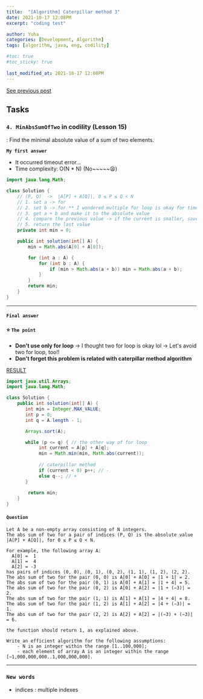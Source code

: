 ```yaml
---
title:  "[Algorithm] Caterpillar method 3"
date: 2021-10-17 12:08PM
excerpt: "coding test"

author: Yuha
categories: [Development, Algorithm]
tags: [algorithm, java, eng, codility]

#toc: true
#toc_sticky: true
 
last_modified_at: 2021-10-17 12:08PM
---
```

[See previous post](https://uzzing.github.io/posts/algorithm-caterpillar2/)

## Tasks
### `4. MinAbsSumOfTwo` in codility (Lesson 15)
: Find the minimal absolute value of a sum of two elements.

**`My first answer`** 
- It occurred timeout error...
- Time complexity: O(N * N) (No~~~~~😫)

```java
import java.lang.Math;

class Solution {
    // (P, Q)  ->  |A[P] + A[Q]|, 0 ≤ P ≤ Q < N
    // 1. set a -> for
    // 2. set b -> for ** I wondered multiple for loop is okay for time complexity?
    // 3. get a + b and make it to the absolute value 
    // 4. compare the previous value -> if the current is smaller, save to variable
    // 5. return the last value
    private int min = 0;

    public int solution(int[] A) {
        min = Math.abs(A[0] + A[0]);

        for (int a : A) {
            for (int b : A) {
                if (min > Math.abs(a + b)) min = Math.abs(a + b);
            }
        }
        return min;
    }
}
```
---

#### **`Final answer`** 
#### ⭐️ `The point`
- **Don't use only for loop** 
-> I thought two for loop is okay lol
-> Let's avoid two for loop, too!!
- **Don't forget this problem is related with caterpillar method algorithm**

[RESULT](https://app.codility.com/demo/results/trainingGYFDTC-X7D/)

```java
import java.util.Arrays;
import java.lang.Math;

class Solution {
    public int solution(int[] A) {
       int min = Integer.MAX_VALUE;
       int p = 0;
       int q = A.length - 1;

       Arrays.sort(A);

       while (p <= q) { // the other way of for loop
            int current = A[p] + A[q];
            min = Math.min(min, Math.abs(current));
            
            // caterpillar method
            if (current < 0) p++; // -
            else q--; // +
       }
    
        return min;
    }
}
```

#### `Question`
```
Let A be a non-empty array consisting of N integers.
The abs sum of two for a pair of indices (P, Q) is the absolute value |A[P] + A[Q]|, for 0 ≤ P ≤ Q < N.

For example, the following array A:
  A[0] =  1
  A[1] =  4
  A[2] = -3
has pairs of indices (0, 0), (0, 1), (0, 2), (1, 1), (1, 2), (2, 2). 
The abs sum of two for the pair (0, 0) is A[0] + A[0] = |1 + 1| = 2. 
The abs sum of two for the pair (0, 1) is A[0] + A[1] = |1 + 4| = 5. 
The abs sum of two for the pair (0, 2) is A[0] + A[2] = |1 + (−3)| = 2. 
The abs sum of two for the pair (1, 1) is A[1] + A[1] = |4 + 4| = 8. 
The abs sum of two for the pair (1, 2) is A[1] + A[2] = |4 + (−3)| = 1. 
The abs sum of two for the pair (2, 2) is A[2] + A[2] = |(−3) + (−3)| = 6.

the function should return 1, as explained above.

Write an efficient algorithm for the following assumptions:
    - N is an integer within the range [1..100,000];
    - each element of array A is an integer within the range [−1,000,000,000..1,000,000,000].
```

---
### `New words`
- indices : multiple indexes
